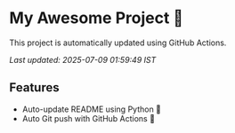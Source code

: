 # My Awesome Project 🚀

This project is automatically updated using GitHub Actions.

_Last updated: 2025-07-09 01:59:49 IST_

## Features
- Auto-update README using Python 🐍
- Auto Git push with GitHub Actions 🤖
